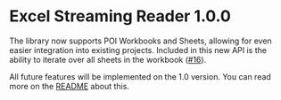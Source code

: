 # Excel Streaming Reader 1.0.0

The library now supports POI Workbooks and Sheets, allowing for even easier integration into existing projects. Included in this new API is the ability to iterate over all sheets in the workbook ([#16](https://github.com/monitorjbl/excel-streaming-reader/issues/16)).

All future features will be implemented on the 1.0 version. You can read more on the [README](https://github.com/monitorjbl/excel-streaming-reader#user-content-important-read-first) about this.